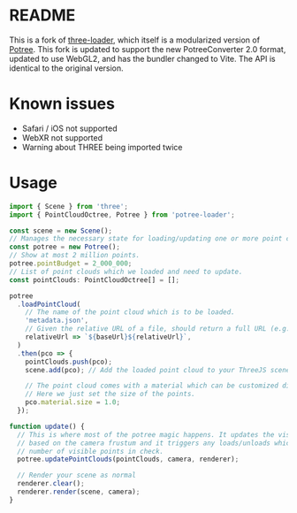 # README

This is a fork of [three-loader](https://github.com/pnext/three-loader), which itself is a modularized version of [Potree](http://potree.org/). This fork is updated to support the new PotreeConverter 2.0 format, updated to use WebGL2, and has the bundler changed to Vite. The API is identical to the original version.

# Known issues
- Safari / iOS not supported
- WebXR not supported
- Warning about THREE being imported twice

# Usage

```typescript
import { Scene } from 'three';
import { PointCloudOctree, Potree } from 'potree-loader';

const scene = new Scene();
// Manages the necessary state for loading/updating one or more point clouds.
const potree = new Potree();
// Show at most 2 million points.
potree.pointBudget = 2_000_000;
// List of point clouds which we loaded and need to update.
const pointClouds: PointCloudOctree[] = [];

potree
  .loadPointCloud(
    // The name of the point cloud which is to be loaded.
    'metadata.json',
    // Given the relative URL of a file, should return a full URL (e.g. signed).
    relativeUrl => `${baseUrl}${relativeUrl}`,
  )
  .then(pco => {
    pointClouds.push(pco);
    scene.add(pco); // Add the loaded point cloud to your ThreeJS scene.

    // The point cloud comes with a material which can be customized directly.
    // Here we just set the size of the points.
    pco.material.size = 1.0;
  });

function update() {
  // This is where most of the potree magic happens. It updates the visiblily of the octree nodes
  // based on the camera frustum and it triggers any loads/unloads which are necessary to keep the
  // number of visible points in check.
  potree.updatePointClouds(pointClouds, camera, renderer);

  // Render your scene as normal
  renderer.clear();
  renderer.render(scene, camera);
}
```
